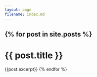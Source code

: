 ```yaml
---
layout: page
filename: index.md
--- 
```



{% for post in site.posts %}
    <h1>{{ post.title }}</h1>
    <time datetime="{{post.date}}">
    {{post.excerpt}}
{% endfor %}
---